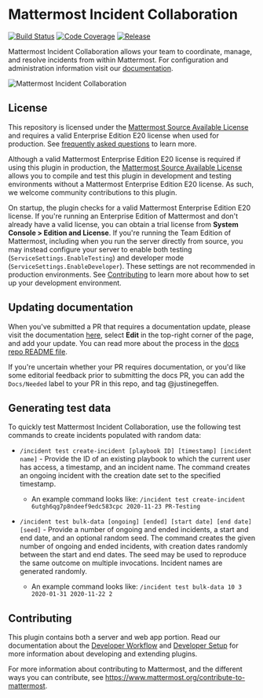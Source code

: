 # Mattermost Incident Collaboration

[![Build Status](https://img.shields.io/circleci/project/github/mattermost/mattermost-plugin-incident-collaboration/master.svg)](https://circleci.com/gh/mattermost/mattermost-plugin-incident-collaboration)
[![Code Coverage](https://img.shields.io/codecov/c/github/mattermost/mattermost-plugin-incident-collaboration/master.svg)](https://codecov.io/gh/mattermost/mattermost-plugin-incident-collaboration)
[![Release](https://img.shields.io/github/v/release/mattermost/mattermost-plugin-incident-collaboration)](https://github.com/mattermost/mattermost-plugin-incident-collaboration/releases/latest)

 Mattermost Incident Collaboration allows your team to coordinate, manage, and resolve incidents from within Mattermost. For configuration and administration information visit our [documentation](https://docs.mattermost.com/administration/devops-command-center.html). 

![Mattermost Incident Collaboration](docs/assets/incident_response_landing.png)

## License

This repository is licensed under the [Mattermost Source Available License](LICENSE) and requires a valid Enterprise Edition E20 license when used for production. See [frequently asked questions](https://docs.mattermost.com/overview/faq.html#mattermost-source-available-license) to learn more.

Although a valid Mattermost Enterprise Edition E20 license is required if using this plugin in production, the [Mattermost Source Available License](LICENSE) allows you to compile and test this plugin in development and testing environments without a Mattermost Enterprise Edition E20 license. As such, we welcome community contributions to this plugin.

On startup, the plugin checks for a valid Mattermost Enterprise Edition E20 license. If you're running an Enterprise Edition of Mattermost and don't already have a valid license, you can obtain a trial license from **System Console > Edition and License**. If you're running the Team Edition of Mattermost, including when you run the server directly from source, you may instead configure your server to enable both testing (`ServiceSettings.EnableTesting`) and developer mode (`ServiceSettings.EnableDeveloper`). These settings are not recommended in production environments. See [Contributing](#contributing) to learn more about how to set up your development environment.

## Updating documentation

When you've submitted a PR that requires a documentation update, please visit the documentation [here](https://docs.mattermost.com/administration/devops-command-center.html), select **Edit** in the top-right corner of the page, and add your update. You can read more about the process in the [docs repo README file](https://github.com/mattermost/docs).

If you're uncertain whether your PR requires documentation, or you'd like some editorial feedback prior to submitting the docs PR, you can add the `Docs/Needed` label to your PR in this repo, and tag @justinegeffen.

## Generating test data

To quickly test Mattermost Incident Collaboration, use the following test commands to create incidents populated with random data:

- `/incident test create-incident [playbook ID] [timestamp] [incident name]` - Provide the ID of an existing playbook to which the current user has access, a timestamp, and an incident name. The command creates an ongoing incident with the creation date set to the specified timestamp.

  * An example command looks like: `/incident test create-incident 6utgh6qg7p8ndeef9edc583cpc 2020-11-23 PR-Testing`

- `/incident test bulk-data [ongoing] [ended] [start date] [end date] [seed]` - Provide a number of ongoing and ended incidents, a start and end date, and an optional random seed. The command creates the given number of ongoing and ended incidents, with creation dates randomly between the start and end dates. The seed may be used to reproduce the same outcome on multiple invocations. Incident names are generated randomly.

  * An example command looks like: `/incident test bulk-data 10 3 2020-01-31 2020-11-22 2`

## Contributing

This plugin contains both a server and web app portion. Read our documentation about the [Developer Workflow](https://developers.mattermost.com/extend/plugins/developer-workflow/) and [Developer Setup](https://developers.mattermost.com/extend/plugins/developer-setup/) for more information about developing and extending plugins.

For more information about contributing to Mattermost, and the different ways you can contribute, see https://www.mattermost.org/contribute-to-mattermost.
